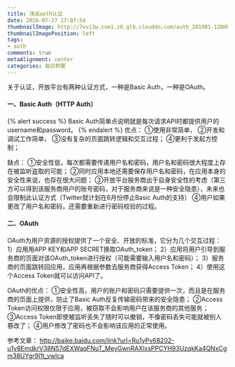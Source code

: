 ```yaml
---
title: 浅谈auth认证
date: 2016-07-27 17:07:54
thumbnailImage: http://7xvi3w.com1.z0.glb.clouddn.com/auth_201981-120HF0054959.jpg
thumbnailImagePosition: left
tags: 
- auth
comments: true
metaAlignment: center
categories: 每日积累
---
```

关于认证，开放平台有两种认证方式，一种是Basic Auth，一种是OAuth。
<!-- more -->
#### 一、Basic Auth（HTTP Auth）
{% alert success %}
Basic Auth简单点说明就是每次请求API时都提供用户的username和password。
{% endalert %}
优点：
①使用非常简单，
②开发和调试工作简单，
③没有复杂的页面跳转逻辑和交互过程；
④更利于发起方控制；

缺点：
①安全性低，每次都需要传递用户名和密码，用户名和密码很大程度上存在被监听盗取的可能；
②同时应用本地还需要保存用户名和密码，在应用本身的安全性来说，也存在很大问题；
③开放平台服务商出于自身安全性的考虑（第三方可以得到该服务商用户的账号密码，对于服务商来说是一种安全隐患），未来也会限制此认证方式（Twitter就计划在6月份停止Basic Auth的支持）
④用户如果更改了用户名和密码，还需要重新进行密码校验的过程。

#### 二、OAuth
OAuth为用户资源的授权提供了一个安全、开放的标准，它分为几个交互过程：
1）应用用APP KEY和APP SECRET换取OAuth_token；
2）应用将用户引导到服务商的页面对该OAuth_token进行授权（可能需要输入用户名和密码）；
3）服务商的页面跳转回应用，应用再根据参数去服务商获得Access Token；
4）使用这个Access Token就可以访问API了。

OAuth的优点：
①安全性高，用户的账户和密码只需要提供一次，而且是在服务商的页面上提供，防止了Basic Auth反复传输密码带来的安全隐患；
②Access Token访问权限仅限于应用，被窃取不会影响用户在该服务商的其他服务；
③Access Token即使被监听丢失了随时可以撤销，不像密码丢失可能就被别人篡改了；
④用户修改了密码也不会影响该应用的正常使用。


参考文章：
http://baike.baidu.com/link?url=Ru1yPv68202-u1y8EmdkrV38N57dEXWaqFNuT_MeyGwnRAXlxsPPCYH93UzqkKa4QNxCgm38UYgr9I1t_vwlca




